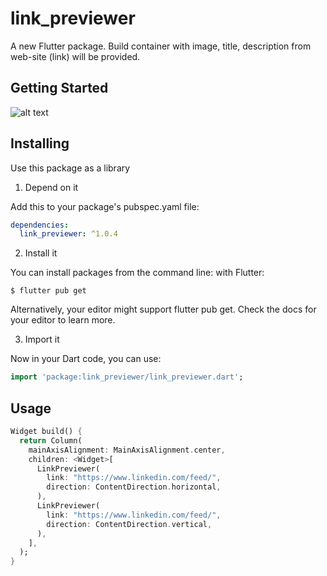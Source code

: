 # link_previewer

A new Flutter package. Build container with image, title, description from web-site (link) will be provided.

## Getting Started

![alt text](https://github.com/dmlapteacru/flutter-link-previewer/blob/master/images/link_preview.PNG)

## Installing 
Use this package as a library
1. Depend on it

Add this to your package's pubspec.yaml file:


```yaml
dependencies:
  link_previewer: ^1.0.4
```

2. Install it

You can install packages from the command line:
with Flutter:

```
$ flutter pub get
```

Alternatively, your editor might support flutter pub get. Check the docs for your editor to learn more.

3. Import it

Now in your Dart code, you can use:

```dart
import 'package:link_previewer/link_previewer.dart';
```

## Usage

```dart
Widget build() {
  return Column(
    mainAxisAlignment: MainAxisAlignment.center,
    children: <Widget>[
      LinkPreviewer(
        link: "https://www.linkedin.com/feed/",
        direction: ContentDirection.horizontal,
      ),
      LinkPreviewer(
        link: "https://www.linkedin.com/feed/",
        direction: ContentDirection.vertical,
      ),
    ],
  );
}
```
